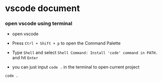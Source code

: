 # vscode document

### open vscode using terminal
* open vscode
* Press `Ctrl + Shift + p` to open the Command Palette
* Type `Shell` and select `Shell Command: Install 'code' command in PATH.` and hit `Enter`

* you can just input `code .` in the terminal to open current project

```
code .
```